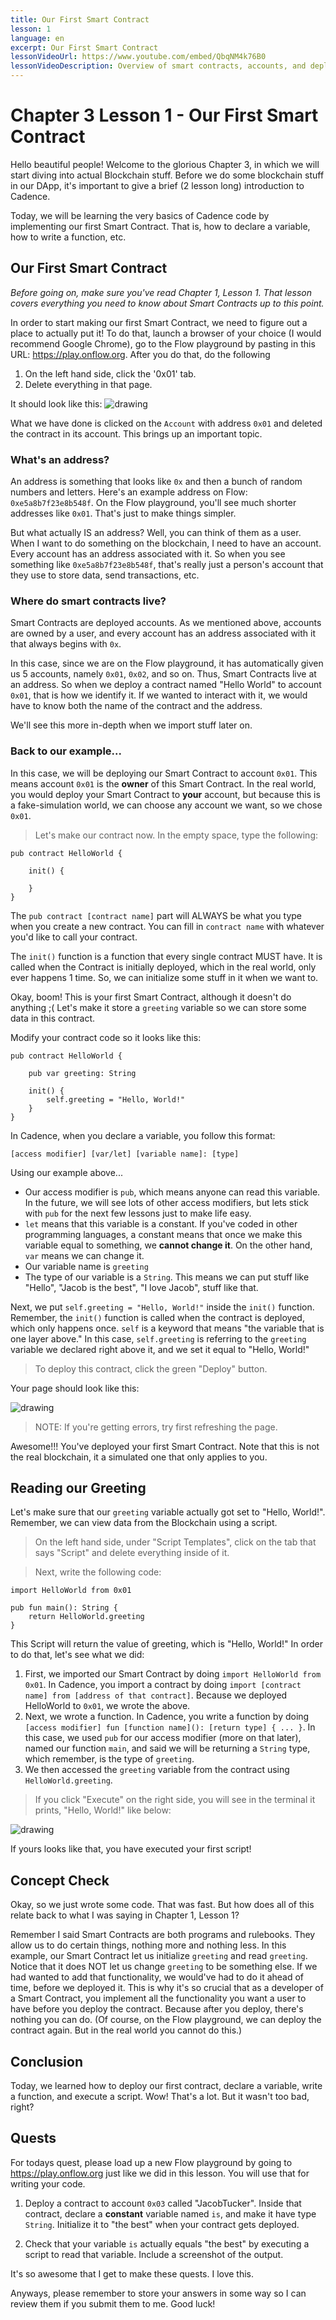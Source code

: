 ```yaml
---
title: Our First Smart Contract
lesson: 1
language: en
excerpt: Our First Smart Contract
lessonVideoUrl: https://www.youtube.com/embed/QbqNM4k76B0
lessonVideoDescription: Overview of smart contracts, accounts, and deploying our first contract
---
```


# Chapter 3 Lesson 1 - Our First Smart Contract

Hello beautiful people! Welcome to the glorious Chapter 3, in which we will start diving into actual Blockchain stuff. Before we do some blockchain stuff in our DApp, it's important to give a brief (2 lesson long) introduction to Cadence.

Today, we will be learning the very basics of Cadence code by implementing our first Smart Contract. That is, how to declare a variable, how to write a function, etc.

## Our First Smart Contract

_Before going on, make sure you've read Chapter 1, Lesson 1. That lesson covers everything you need to know about Smart Contracts up to this point._

In order to start making our first Smart Contract, we need to figure out a place to actually put it! To do that, launch a browser of your choice (I would recommend Google Chrome), go to the Flow playground by pasting in this URL: https://play.onflow.org. After you do that, do the following

1. On the left hand side, click the '0x01' tab.
2. Delete everything in that page.

It should look like this:
<img src="/courses/beginner-dapp/blanksc.png" alt="drawing" size="400" />

What we have done is clicked on the `Account` with address `0x01` and deleted the contract in its account. This brings up an important topic.

### What's an address?

An address is something that looks like `0x` and then a bunch of random numbers and letters. Here's an example address on Flow: `0xe5a8b7f23e8b548f`. On the Flow playground, you'll see much shorter addresses like `0x01`. That's just to make things simpler.

But what actually IS an address? Well, you can think of them as a user. When I want to do something on the blockchain, I need to have an account. Every account has an address associated with it. So when you see something like `0xe5a8b7f23e8b548f`, that's really just a person's account that they use to store data, send transactions, etc.

### Where do smart contracts live?

Smart Contracts are deployed accounts. As we mentioned above, accounts are owned by a user, and every account has an address associated with it that always begins with `0x`.

In this case, since we are on the Flow playground, it has automatically given us 5 accounts, namely `0x01`, `0x02`, and so on. Thus, Smart Contracts live at an address. So when we deploy a contract named "Hello World" to account `0x01`, that is how we identify it. If we wanted to interact with it, we would have to know both the name of the contract and the address.

We'll see this more in-depth when we import stuff later on.

### Back to our example...

In this case, we will be deploying our Smart Contract to account `0x01`. This means account `0x01` is the **owner** of this Smart Contract. In the real world, you would deploy your Smart Contract to **your** account, but because this is a fake-simulation world, we can choose any account we want, so we chose `0x01`.

> Let's make our contract now. In the empty space, type the following:

```cadence
pub contract HelloWorld {

    init() {

    }
}
```

The `pub contract [contract name]` part will ALWAYS be what you type when you create a new contract. You can fill in `contract name` with whatever you'd like to call your contract.

The `init()` function is a function that every single contract MUST have. It is called when the Contract is initially deployed, which in the real world, only ever happens 1 time. So, we can initialize some stuff in it when we want to.

Okay, boom! This is your first Smart Contract, although it doesn't do anything ;( Let's make it store a `greeting` variable so we can store some data in this contract.

Modify your contract code so it looks like this:

```cadence
pub contract HelloWorld {

    pub var greeting: String

    init() {
        self.greeting = "Hello, World!"
    }
}
```

In Cadence, when you declare a variable, you follow this format:

`[access modifier] [var/let] [variable name]: [type]`

Using our example above...

- Our access modifier is `pub`, which means anyone can read this variable. In the future, we will see lots of other access modifiers, but lets stick with `pub` for the next few lessons just to make life easy.
- `let` means that this variable is a constant. If you've coded in other programming languages, a constant means that once we make this variable equal to something, we **cannot change it**. On the other hand, `var` means we can change it.
- Our variable name is `greeting`
- The type of our variable is a `String`. This means we can put stuff like "Hello", "Jacob is the best", "I love Jacob", stuff like that.

Next, we put `self.greeting = "Hello, World!"` inside the `init()` function. Remember, the `init()` function is called when the contract is deployed, which only happens once. `self` is a keyword that means "the variable that is one layer above." In this case, `self.greeting` is referring to the `greeting` variable we declared right above it, and we set it equal to "Hello, World!"

> To deploy this contract, click the green "Deploy" button.

Your page should look like this:

<img src="/courses/beginner-dapp/helloworld.png" alt="drawing" size="400" />

> NOTE: If you're getting errors, try first refreshing the page.

Awesome!!! You've deployed your first Smart Contract. Note that this is not the real blockchain, it a simulated one that only applies to you.

## Reading our Greeting

Let's make sure that our `greeting` variable actually got set to "Hello, World!". Remember, we can view data from the Blockchain using a script.

> On the left hand side, under "Script Templates", click on the tab that says "Script" and delete everything inside of it.

> Next, write the following code:

```cadence
import HelloWorld from 0x01

pub fun main(): String {
    return HelloWorld.greeting
}
```

This Script will return the value of greeting, which is "Hello, World!" In order to do that, let's see what we did:

1. First, we imported our Smart Contract by doing `import HelloWorld from 0x01`. In Cadence, you import a contract by doing `import [contract name] from [address of that contract]`. Because we deployed HelloWorld to `0x01`, we wrote the above.
2. Next, we wrote a function. In Cadence, you write a function by doing `[access modifier] fun [function name](): [return type] { ... }`. In this case, we used `pub` for our access modifier (more on that later), named our function `main`, and said we will be returning a `String` type, which remember, is the type of `greeting`.
3. We then accessed the `greeting` variable from the contract using `HelloWorld.greeting`.

> If you click "Execute" on the right side, you will see in the terminal it prints, "Hello, World!" like below:

<img src="/courses/beginner-dapp/hwscript.png" alt="drawing" size="400">

If yours looks like that, you have executed your first script!

## Concept Check

Okay, so we just wrote some code. That was fast. But how does all of this relate back to what I was saying in Chapter 1, Lesson 1?

Remember I said Smart Contracts are both programs and rulebooks. They allow us to do certain things, nothing more and nothing less. In this example, our Smart Contract let us initialize `greeting` and read `greeting`. Notice that it does NOT let us change `greeting` to be something else. If we had wanted to add that functionality, we would've had to do it ahead of time, before we deployed it. This is why it's so crucial that as a developer of a Smart Contract, you implement all the functionality you want a user to have before you deploy the contract. Because after you deploy, there's nothing you can do. (Of course, on the Flow playground, we can deploy the contract again. But in the real world you cannot do this.)

## Conclusion

Today, we learned how to deploy our first contract, declare a variable, write a function, and execute a script. Wow! That's a lot. But it wasn't too bad, right?

## Quests

For todays quest, please load up a new Flow playground by going to https://play.onflow.org just like we did in this lesson. You will use that for writing your code.

1. Deploy a contract to account `0x03` called "JacobTucker". Inside that contract, declare a **constant** variable named `is`, and make it have type `String`. Initialize it to "the best" when your contract gets deployed.

2. Check that your variable `is` actually equals "the best" by executing a script to read that variable. Include a screenshot of the output.

It's so awesome that I get to make these quests. I love this.

Anyways, please remember to store your answers in some way so I can review them if you submit them to me. Good luck!
